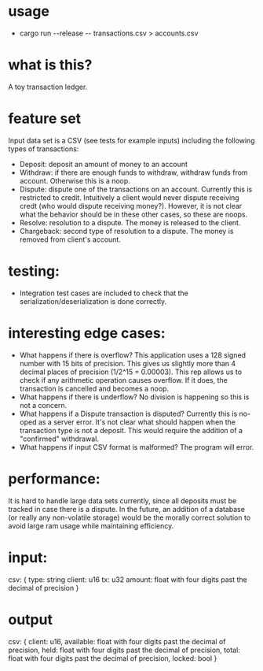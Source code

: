 # usage
- cargo run --release -- transactions.csv > accounts.csv

# what is this?
A toy transaction ledger.

# feature set
Input data set is a CSV (see tests for example inputs) including the following types of transactions:

- Deposit: deposit an amount of money to an account
- Withdraw: if there are enough funds to withdraw, withdraw funds from account. Otherwise this is a noop.
- Dispute: dispute one of the transactions on an account. Currently this is restricted to credit. Intuitively a client would never dispute receiving credt (who would dispute receiving money?). However, it is not clear what the behavior should be in these other cases, so these are noops.
- Resolve: resolution to a dispute. The money is released to the client.
- Chargeback: second type of resolution to a dispute. The money is removed from client's account.

# testing:
- Integration test cases are included to check that the serialization/deserialization is done correctly.

# interesting edge cases:
- What happens if there is overflow? This application uses a 128 signed number with 15 bits of precision. This gives us slightly more than 4 decimal places of precision (1/2^15 = 0.00003). This rep allows us to check if any arithmetic operation causes overflow. If it does, the transaction is cancelled and becomes a noop.
- What happens if there is underflow? No division is happening so this is not a concern.
- What happens if a Dispute transaction is disputed? Currently this is no-oped as a server error. It's not clear what should happen when the transaction type is not a deposit. This would require the addition of a "confirmed" withdrawal.
- What happens if input CSV format is malformed? The program will error.

# performance:
It is hard to handle large data sets currently, since all deposits must be tracked in case there is a dispute. In the future, an addition of a database (or really any non-volatile storage) would be the morally correct solution to avoid large ram usage while maintaining efficiency.

# input:

csv:
{
  type: string
  client: u16
  tx: u32
  amount: float with four digits past the decimal of precision
}

# output
csv:
{
    client: u16,
    available: float with four digits past the decimal of precision,
    held: float with four digits past the decimal of precision,
    total: float with four digits past the decimal of precision,
    locked: bool
}
